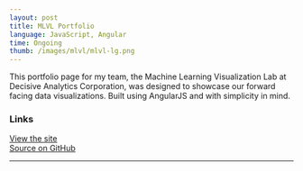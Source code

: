 ```yaml
---
layout: post
title: MLVL Portfolio
language: JavaScript, Angular
time: Ongoing
thumb: /images/mlvl/mlvl-lg.png
---
```


This portfolio page for my team, the Machine Learning Visualization Lab at Decisive Analytics Corporation, was designed to showcase our forward facing data visualizations. Built using AngularJS and with simplicity in mind.

<h3>Links</h3>
<a href="http://mlvl.github.io/#/" target="_blank">View the site</a>
<br>
<a href="https://github.com/mlvl/mlvl.github.io" target="_blank">Source on GitHub</a>

-----